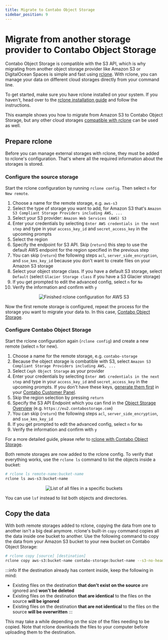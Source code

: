 ```yaml
---
title: Migrate to Contabo Object Storage
sidebar_position: 9
---
```


# Migrate from another storage provider to Contabo Object Storage

Contabo Object Storage is compatible with the S3 API, which is why migrating from another object storage provider like Amazon S3 or DigitalOcean Spaces is simple and fast using [rclone](https://rclone.org/). With rclone, you can manage your data on different cloud storages directly from your command line.

To get started, make sure you have rclone installed on your system. If you haven't, head over to the [rclone installation guide](https://rclone.org/downloads/) and follow the instructions.

This example shows you how to migrate from Amazon S3 to Contabo Object Storage, but any other cloud storages [compatible with rclone](https://rclone.org/overview/) can be used as well.

## Prepare rclone

Before you can manage external storages with rclone, they must be added to rclone's configuration. That's where all the required information about the storages is stored.

### Configure the source storage

Start the rclone configuration by running `rclone config`. Then select `n` for `New remote`.

1. Choose a name for the remote storage, e.g. `aws-s3`
1. Select the type of storage you want to add, for Amazon S3 that's `Amazon S3 Compliant Storage Providers including AWS, ...`
1. Select your S3 provider: `Amazon Web Services (AWS) S3`
1. Enter your credentials by selecting `Enter AWS credentials in the next step` and type in your `access_key_id` and `secret_access_key` in the upcoming prompts
1. Select the region
1. Specify the endpoint for S3 API. Skip (`return`) this step to use the default AWS endpoint for the region specified in the previous step
1. You can skip (`return`) the following steps `acl`, `server_side_encryption`, and `sse_kms_key_id` because you don't want to create files on your Amazon S3 storage
1. Select your object storage class. If you have a default S3 storage, select `Default` (select `Glacier Storage class` if you have a S3 Glacier storage)
1. If you get prompted to edit the advanced config, select `n` for `No`
1. Verify the information and confirm with `y`

<p align="center">
<img src="/img/products/object-storage/howto/migrate-to-contabo-object-storage/aws-configuration.png?raw=true" alt="Finished rclone configuration for AWS S3"/>
</p>

Now the first remote storage is configured, repeat the process for the storage you want to migrate your data to. In this case, [Contabo Object Storage](https://contabo.com/en/object-storage/).

### Configure Contabo Object Storage

Start the rclone configuration again (`rclone config`) and create a new remote (select `n` for new).

1. Choose a name for the remote storage, e.g. `contabo-storage`
1. Because the object storage is combatible with S3, select `Amazon S3 Compliant Storage Providers including AWS, ...`
1. Select `Ceph Object Storage` as your provider
1. Enter your credentials by selecting `Enter AWS credentials in the next step` and type in your `access_key_id` and `secret_access_key` in the upcoming prompts. If you don't have these keys, [generate them first](/docs/Object-Storage/HowTo/access_secret_key/) in your [Contabo Customer Panel](https://my.contabo.com/object_storage).
1. Skip the region selection by pressing `return`
1. Specify the S3 API Endpoint which you can find in the [Object Storage Overview](https://new.contabo.com/storage/object-storage/buckets) (e.g. `https://eu2.contabostorage.com`)
1. You can skip (`return`) the following steps `acl`, `server_side_encryption`, and `sse_kms_key_id`
1. If you get prompted to edit the advanced config, select `n` for `No`
1. Verify the information and confirm with `y`

For a more detailed guide, please refer to [rclone with Contabo Object Storage](/docs/Object-Storage/Tools/rclone).

Both remote storages are now added to the rclone config. To verify that everything works, use the `rclone ls` command to list the objects inside a bucket:

```bash
# rclone ls remote-name:bucket-name
rclone ls aws-s3:bucket-name
```

<p align="center">
<img src="/img/products/object-storage/howto/migrate-to-contabo-object-storage/file-list.png?raw=true" alt="List of all files in a specific buckets"/>
</p>

You can use `lsf` instead to list both objects and directories.

## Copy the data

With both remote storages added to rclone, copying the data from one to another isn't a big deal anymore. rclone's built-in `copy` command copies all the data inside one bucket to another. Use the following command to copy the data from your Amazon S3 bucket to your new bucket on Contabo Object Storage:

```bash
# rclone copy [source] [destination]
rclone copy aws-s3:bucket-name contabo-storage:bucket-name --s3-no-head
```

:::info
If the destination already has content inside, keep the following in mind:

- Existing files on the destination **that don't exist on the source** are ignored and **won't be deleted**
- Existing files on the destination **that are identical** to the files on the source **will be ignored**
- Existing files on the destination **that are not identical** to the files on the source **will be overwritten**
:::

This may take a while depending on the size of the files needing to be copied. Note that rclone downloads the files to your computer before uploading them to the destination.
